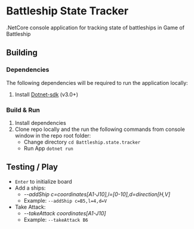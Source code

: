 # Battleship State Tracker
.NetCore console application for tracking state of battleships in Game of Battleship


## Building
### Dependencies
The following dependencies will be required to run the application locally:

1. Install [Dotnet-sdk](https://dotnet.microsoft.com/download)  (v3.0+)

### Build & Run
1. Install dependencies
2. Clone repo locally and the run the following commands from console window in the repo root folder:
   * Change directory `cd Battleship.state.tracker`
   * Run App `dotnet run`

## Testing / Play

* `Enter` to initialize board
* Add a ships:
  * _--addShip c=coordinates[A1-J10],l=[0-10],d=direction[H,V]_
  * Example: `--addShip c=B5,l=4,d=V`
* Take Attack:
  * _--takeAttack coordinates[A1-J10]_
  * Example: `--takeAttack B6`